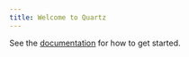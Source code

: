 ```yaml
---
title: Welcome to Quartz
---
```


See the [documentation](https://quartz.jzhao.xyz) for how to get started.
